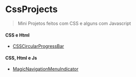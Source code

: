 # CssProjects

> Mini Projetos feitos com CSS e alguns com Javascript

#### CSS e Html
- [CSSCircularProgressBar](https://junior-escjr.github.io/CssProjects/CSSCircularProgressBar/)


#### CSS, Html e Js
- [MagicNavigationMenuIndicator](https://junior-escjr.github.io/CssProjects/MagicNavigationMenuIndicator/)
